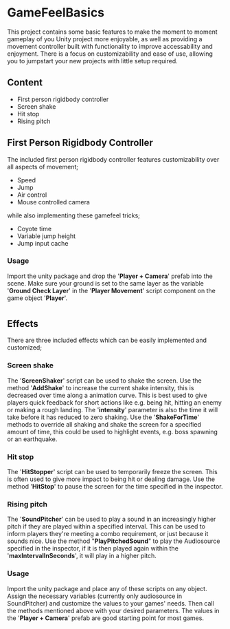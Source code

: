 # GameFeelBasics
This project contains some basic features to make the moment to moment gameplay of you Unity project more enjoyable, as well as providing a movement controller built with functionality to improve accessability and enjoyment. There is a focus on customizability and ease of use, allowing you to jumpstart your new projects with little setup required.


## Content
- First person rigidbody controller
- Screen shake
- Hit stop
- Rising pitch


## First Person Rigidbody Controller
The included first person rigidbody controller features customizability over all aspects of movement; 
- Speed
- Jump
- Air control
- Mouse controlled camera

while also implementing these gamefeel tricks;
- Coyote time
- Variable jump height
- Jump input cache

### Usage
Import the unity package and drop the '**Player + Camera**' prefab into the scene. Make sure your ground is set to the same layer as the variable '**Ground Check Layer**' in the '**Player Movement**' script component on the game object '**Player**'.
#
## Effects
There are three included effects which can be easily implemented and customized;
### Screen shake
The '**ScreenShaker**' script can be used to shake the screen. Use the method '**AddShake**' to increase the current shake intensity, this is decreased over time along a animation curve. This is best used to give players quick feedback for short actions like e.g. being hit, hitting an enemy or making a rough landing. The '**intensity**' parameter is also the time it will take before it has reduced to zero shaking. Use the '**ShakeForTime**' methods to override all shaking and shake the screen for a specified amount of time, this could be used to highlight events, e.g. boss spawning or an earthquake. 

### Hit stop
The '**HitStopper**' script can be used to temporarily freeze the screen. This is often used to give more impact to being hit or dealing damage. Use the method '**HitStop**' to pause the screen for the time specified in the inspector.

### Rising pitch
The '**SoundPitcher**' can be used to play a sound in an increasingly higher pitch if they are played within a specified interval. This can be used to inform players they're meeting a combo requirement, or just because it sounds nice. Use the method "**PlayPitchedSound**" to play the Audiosource specified in the inspector, if it is then played again within the '**maxIntervalInSeconds**', it will play in a higher pitch.

### Usage
Import the unity package and place any of these scripts on any object. Assign the necessary variables (currently only audiosource in SoundPitcher) and customize the values to your games' needs. Then call the methods mentioned above with your desired parameters. The values in the '**Player + Camera**' prefab are good starting point for most games.
